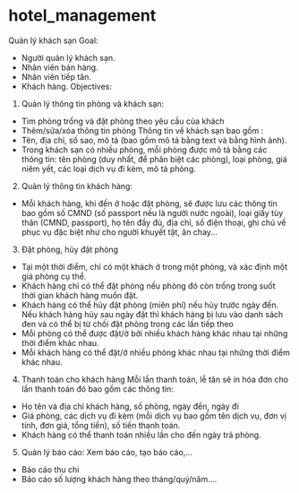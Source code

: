# hotel_management
Quản lý khách sạn
Goal:

- Người quản lý khách sạn.
- Nhân viên bán hàng.
- Nhân viên tiếp tân.
- Khách hàng.
Objectives:

1. Quản lý thông tin phòng và khách sạn:
- Tìm phòng trống và đặt phòng theo yêu cầu của khách
- Thêm/sửa/xóa thông tin phòng
Thông tin về khách sạn bao gồm : 
- Tên, địa chỉ, số sao, mô tả (bao gồm mô tả bằng text và bằng hình ảnh). 
- Trong khách sạn có nhiều phòng, mỗi phòng được mô tả bằng các thông tin: tên phòng (duy nhất, để phân biệt các phòng), loại phòng, giá niêm yết, các loại dịch vụ đi kèm, mô tả phòng.
2. Quản lý thông tin khách hàng:
- Mỗi khách hàng, khi đến ở hoặc đặt phòng, sẽ được lưu các thông tin bao gồm số CMND (số passport nếu là người nước ngoài), loại giấy tùy thân (CMND, passport), họ tên đầy đủ, địa chỉ, số điện thoại, ghi chú về phục vụ đặc biệt như cho người khuyết tật, ăn chay...
3. Đặt phòng, hủy đặt phòng
- Tại một thời điểm, chỉ có một khách ở trong một phòng, và xác định một giá phòng cụ thể.
- Khách hàng chỉ có thể đặt phòng nếu phòng đó còn trống trong suốt thời gian khách hàng muốn đặt.
- Khách hàng có thể hủy đặt phòng (miên phí) nếu hủy trước ngày đến. Nếu khách hàng hủy sau ngày đặt thì khách hàng bị lưu vào danh sách đen và có thể bị từ chối đặt phòng trong các lần tiếp theo
- Mỗi phòng có thể được đặt/ở bởi nhiều khách hàng khác nhau tại những thời điểm khác nhau.
- Mỗi khách hàng có thể đặt/ở nhiều phòng khác nhau tại những thời điểm khác nhau.
4. Thanh toán cho khách hàng
Mỗi lần thanh toán, lễ tân sẽ in hóa đơn cho lần thanh toán đó bao gồm các thông tin: 
- Họ tên và địa chỉ khách hàng, số phòng, ngày đến, ngày đi
- Giá phòng, các dịch vụ đi kèm (mỗi dịch vụ bao gồm tên dịch vụ, đơn vị tính, đơn giá, tổng tiền), số tiền thanh toán.
- Khách hàng có thể thanh toán nhiều lần cho đến ngày trả phòng.
5. Quản lý báo cáo: Xem báo cáo, tạo báo cáo,...
- Báo cáo thu chi
- Báo cáo số lượng khách hàng theo tháng/quý/năm....
